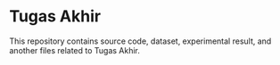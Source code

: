 # Tugas Akhir
This repository contains source code, dataset, experimental result, and another files related to Tugas Akhir.